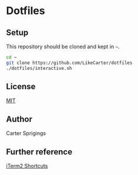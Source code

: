 # Dotfiles

## Setup

This repository should be cloned and kept in `~`.

```sh
cd ~
git clone https://github.com/LikeCarter/dotfiles
./dotfiles/interactive.sh
```

## License

[MIT](https://opensource.org/licenses/MIT)

## Author

Carter Sprigings

## Further reference

[iTerm2 Shortcuts](https://gist.github.com/squarism/ae3613daf5c01a98ba3a#file-iterm2-md)
